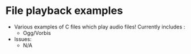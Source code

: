 # File playback examples
- Various examples of C files which play audio files! Currently includes :
	- Ogg/Vorbis
- Issues:
  	- N/A
